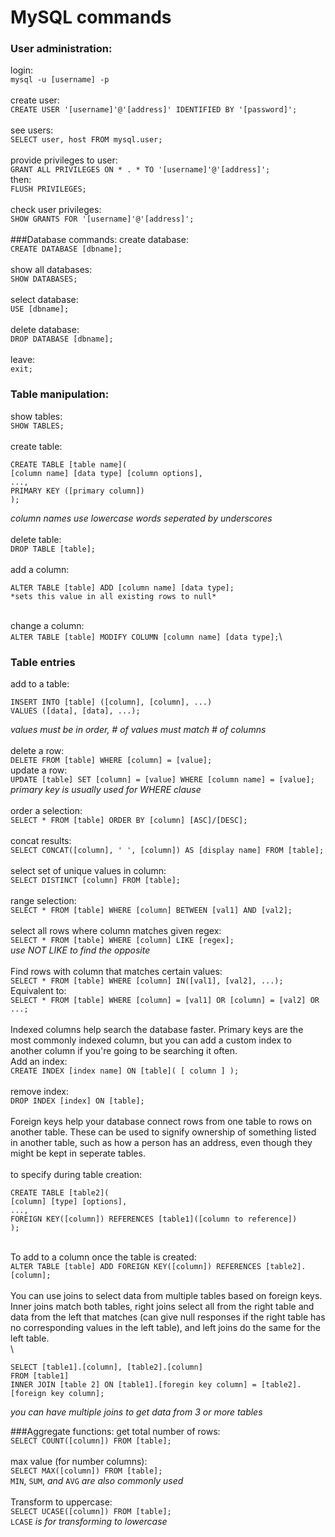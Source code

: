 # MySQL commands
### User administration:
login:\
`mysql -u [username] -p`\
\
create user:\
`CREATE USER '[username]'@'[address]' IDENTIFIED BY '[password]';`\
\
see users:\
`SELECT user, host FROM mysql.user;`\
\
provide privileges to user:\
`GRANT ALL PRIVILEGES ON * . * TO '[username]'@'[address]';`\
then:\
`FLUSH PRIVILEGES;`\
\
check user privileges:\
`SHOW GRANTS FOR '[username]'@'[address]';`\
\
###Database commands:
create database:\
`CREATE DATABASE [dbname];`\
\
show all databases:\
`SHOW DATABASES;`\
\
select database:\
`USE [dbname];`\
\
delete database:\
`DROP DATABASE [dbname];`\
\
leave:\
`exit;`
### Table manipulation:
show tables:\
`SHOW TABLES;`\
\
create table:
```
CREATE TABLE [table name](
[column name] [data type] [column options],
...,
PRIMARY KEY ([primary column])
);
```
*column names use lowercase words seperated by underscores*\
\
delete table:\
`DROP TABLE [table];`\
\
add a column:
```
ALTER TABLE [table] ADD [column name] [data type];
*sets this value in all existing rows to null*
```
\
change a column:\
`ALTER TABLE [table] MODIFY COLUMN [column name] [data type];`\

### Table entries
add to a table:
```
INSERT INTO [table] ([column], [column], ...)
VALUES ([data], [data], ...);
```
*values must be in order, # of values must match # of columns*\
\
delete a row:\
`DELETE FROM [table] WHERE [column] = [value];`\
update a row:\
`UPDATE [table] SET [column] = [value] WHERE [column name] = [value];`\
*primary key is usually used for WHERE clause*\
\
order a selection:\
`SELECT * FROM [table] ORDER BY [column] [ASC]/[DESC];`\
\
concat results:\
`SELECT CONCAT([column], ' ', [column]) AS [display name] FROM [table];`\
\
select set of unique values in column:\
`SELECT DISTINCT [column] FROM [table];`\
\
range selection:\
`SELECT * FROM [table] WHERE [column] BETWEEN [val1] AND [val2];`\
\
select all rows where column matches given regex:\
`SELECT * FROM [table] WHERE [column] LIKE [regex];`\
*use NOT LIKE to find the opposite*\
\
Find rows with column that matches certain values:\
`SELECT * FROM [table] WHERE [column] IN([val1], [val2], ...);`\
Equivalent to:\
`SELECT * FROM [table] WHERE [column] = [val1] OR [column] = [val2] OR ...;`
\
\
Indexed columns help search the database faster. Primary keys are the most commonly indexed column, but you can add a custom index to another column if you're going to be searching it often.\
Add an index:\
`CREATE INDEX [index name] ON [table]( [ column ] );`\
\
remove index:\
`DROP INDEX [index] ON [table];`\
\
Foreign keys help your database connect rows from one table to rows on another table. These can be used to signify ownership of something listed in another table, such as how a person has an address, even though they might be kept in seperate tables.\
\
to specify during table creation:
```
CREATE TABLE [table2](
[column] [type] [options],
...,
FOREIGN KEY([column]) REFERENCES [table1]([column to reference])
);
```
\
To add to a column once the table is created:\
`ALTER TABLE [table] ADD FOREIGN KEY([column]) REFERENCES [table2].[column];`\
\
You can use joins to select data from multiple tables based on foreign keys. Inner joins match both tables, right joins select all from the right table and data from the left that matches (can give null responses if the right table has no corresponding values in the left table), and left joins do the same for the left table.\
\
```
SELECT [table1].[column], [table2].[column]
FROM [table1]
INNER JOIN [table 2] ON [table1].[foregin key column] = [table2].[foreign key column];
```
*you can have multiple joins to get data from 3 or more tables*

###Aggregate functions:
get total number of rows:\
`SELECT COUNT([column]) FROM [table];`\
\
max value (for number columns):\
`SELECT MAX([column]) FROM [table];`\
`MIN`, `SUM`, *and* `AVG` *are also commonly used*\
\
Transform to uppercase:\
`SELECT UCASE([column]) FROM [table];`\
`LCASE` *is for transforming to lowercase*
